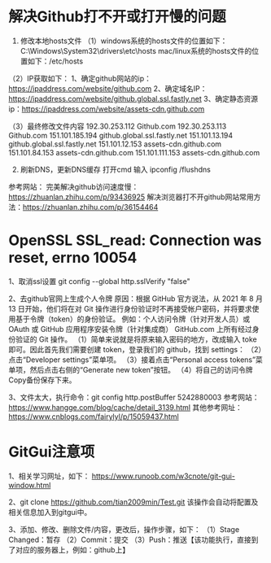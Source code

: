 # 解决Github打不开或打开慢的问题
1. 修改本地hosts文件
（1）windows系统的hosts文件的位置如下：C:\Windows\System32\drivers\etc\hosts
mac/linux系统的hosts文件的位置如下：/etc/hosts

（2）IP获取如下：
1、确定github网站的ip： https://ipaddress.com/website/github.com
2、确定域名IP： https://ipaddress.com/website/github.global.ssl.fastly.net
3、确定静态资源ip：https://ipaddress.com/website/assets-cdn.github.com

（3）最终修改文件内容
192.30.253.112 Github.com
192.30.253.113 Github.com
151.101.185.194 github.global.ssl.fastly.net
151.101.13.194 github.global.ssl.fastly.net
151.101.12.153	assets-cdn.github.com
151.101.84.153	assets-cdn.github.com
151.101.111.153	assets-cdn.github.com

2. 刷新DNS，更新DNS缓存
打开cmd 输入 ipconfig /flushdns

参考网站：
完美解决github访问速度慢：https://zhuanlan.zhihu.com/p/93436925
解决浏览器打不开github网站常用方法：https://zhuanlan.zhihu.com/p/36154464

# OpenSSL SSL_read: Connection was reset, errno 10054 
1、取消ssl设置
git config --global http.sslVerify "false"

2、去github官网上生成个人令牌
原因：根据 GitHub 官方说法，从 2021 年 8 月 13 日开始，他们将在对 Git 操作进行身份验证时不再接受帐户密码，并将要求使用基于令牌（token）的身份验证。
例如：个人访问令牌（针对开发人员）或 OAuth 或 GitHub 应用程序安装令牌（针对集成商） GitHub.com 上所有经过身份验证的 Git 操作。
（1）简单来说就是将原来输入密码的地方，改成输入 toke 即可。因此首先我们需要创建 token，登录我们的 github，找到 settings：
（2）点击“Developer settings”菜单项。
（3）接着点击“Personal access tokens”菜单项，然后点击右侧的“Generate new token”按钮。
（4）将自己的访问令牌Copy备份保存下来。

3、文件太大，执行命令：git config http.postBuffer 5242880003
参考网站：https://www.hangge.com/blog/cache/detail_3139.html
其他参考网址：https://www.cnblogs.com/fairylyl/p/15059437.html

# GitGui注意项
1、相关学习网址，如下：
https://www.runoob.com/w3cnote/git-gui-window.html

2、git clone https://github.com/tian2009min/Test.git
该操作会自动将配置及相关信息加入到gitgui中。

3、添加、修改、删除文件/内容，更改后，操作步骤，如下：
（1）Stage Changed：暂存
（2）Commit：提交
（3）Push：推送【该功能执行，直接到了对应的服务器上，例如：github上】